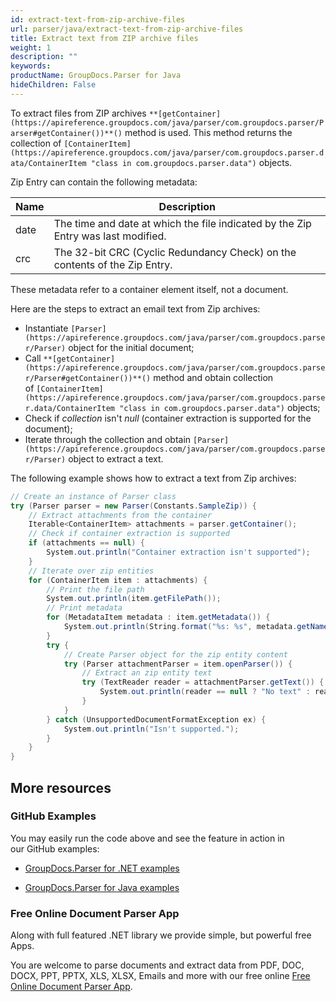 ```yaml
---
id: extract-text-from-zip-archive-files
url: parser/java/extract-text-from-zip-archive-files
title: Extract text from ZIP archive files
weight: 1
description: ""
keywords: 
productName: GroupDocs.Parser for Java
hideChildren: False
---
```

To extract files from ZIP archives `**[getContainer](https://apireference.groupdocs.com/java/parser/com.groupdocs.parser/Parser#getContainer())**()` method is used. This method returns the collection of `[ContainerItem](https://apireference.groupdocs.com/java/parser/com.groupdocs.parser.data/ContainerItem "class in com.groupdocs.parser.data")` objects.

Zip Entry can contain the following metadata:

| Name | Description |
| --- | --- |
| date | The time and date at which the file indicated by the Zip Entry was last modified. |
| crc | The 32-bit CRC (Cyclic Redundancy Check) on the contents of the Zip Entry. |

These metadata refer to a container element itself, not a document.

Here are the steps to extract an email text from Zip archives:

*   Instantiate `[Parser](https://apireference.groupdocs.com/java/parser/com.groupdocs.parser/Parser)` object for the initial document;
*   Call `**[getContainer](https://apireference.groupdocs.com/java/parser/com.groupdocs.parser/Parser#getContainer())**()` method and obtain collection of `[ContainerItem](https://apireference.groupdocs.com/java/parser/com.groupdocs.parser.data/ContainerItem "class in com.groupdocs.parser.data")` objects;
*   Check if *collection* isn't *null* (container extraction is supported for the document);
*   Iterate through the collection and obtain `[Parser](https://apireference.groupdocs.com/java/parser/com.groupdocs.parser/Parser)` object to extract a text.

The following example shows how to extract a text from Zip archives:

```csharp
// Create an instance of Parser class
try (Parser parser = new Parser(Constants.SampleZip)) {
    // Extract attachments from the container
    Iterable<ContainerItem> attachments = parser.getContainer();
    // Check if container extraction is supported
    if (attachments == null) {
        System.out.println("Container extraction isn't supported");
    }
    // Iterate over zip entities
    for (ContainerItem item : attachments) {
        // Print the file path
        System.out.println(item.getFilePath());
        // Print metadata
        for (MetadataItem metadata : item.getMetadata()) {
            System.out.println(String.format("%s: %s", metadata.getName(), metadata.getValue()));
        }
        try {
            // Create Parser object for the zip entity content
            try (Parser attachmentParser = item.openParser()) {
                // Extract an zip entity text
                try (TextReader reader = attachmentParser.getText()) {
                    System.out.println(reader == null ? "No text" : reader.readToEnd());
                }
            }
        } catch (UnsupportedDocumentFormatException ex) {
            System.out.println("Isn't supported.");
        }
    }
}
```

## More resources

### GitHub Examples

You may easily run the code above and see the feature in action in our GitHub examples:

*   [GroupDocs.Parser for .NET examples](https://github.com/groupdocs-parser/GroupDocs.Parser-for-.NET)
    
*   [GroupDocs.Parser for Java examples](https://github.com/groupdocs-parser/GroupDocs.Parser-for-Java)
    

### Free Online Document Parser App

Along with full featured .NET library we provide simple, but powerful free Apps.

You are welcome to parse documents and extract data from PDF, DOC, DOCX, PPT, PPTX, XLS, XLSX, Emails and more with our free online [Free Online Document Parser App](https://products.groupdocs.app/parser).
